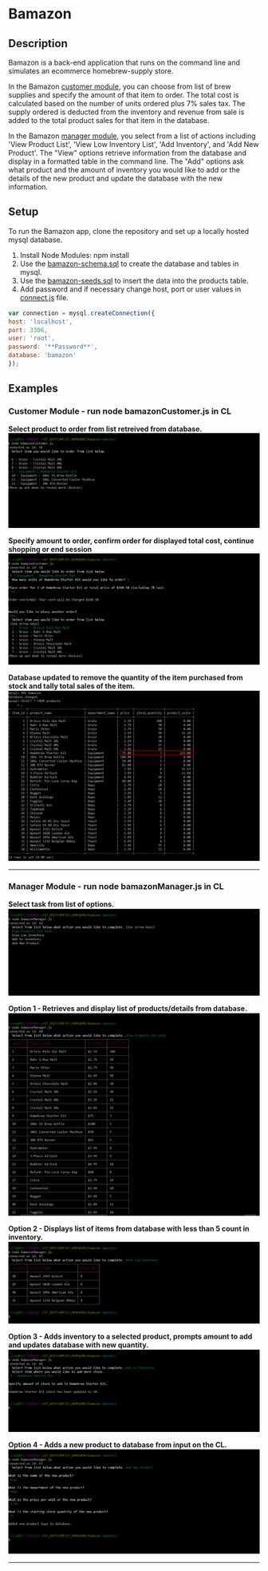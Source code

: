 # Bamazon

## Description

Bamazon is a back-end application that runs on the command line and simulates an ecommerce homebrew-supply store.

In the Bamazon [customer module](/bamazonCustomer.js/), you can choose from list of brew supplies and specify the amount of that item to order. The total cost is calculated based on the number of units ordered plus 7% sales tax. The supply ordered is deducted from the inventory and revenue from sale is added to the total product sales for that item in the database.

In the Bamazon [manager module](/bamazonManager.js/), you select from a list of actions including 'View Product List', 'View Low Inventory List', 'Add Inventory', and 'Add New Product'. The "View" options retrieve information from the database and display in a formatted table in the command line. The "Add" options ask what product and the amount of inventory you would like to add or the details of the new product and update the database with the new information.

## Setup

To run the Bamazon app, clone the repository and set up a locally hosted mysql database.
 1. Install Node Modules: npm install
 1. Use the [bamazon-schema.sql](/bamazon-schema.sql/) to create the database and tables in mysql.
 2. Use the [bamazon-seeds.sql](/bamazon-seeds.sql/) to insert the data into the products table.
 3. Add password and if necessary change host, port or user values in [connect.js](/connect.js) file.
 
```javascript
var connection = mysql.createConnection({
host: 'localhost',
port: 3306,
user: 'root',
password: '**Password**',
database: 'bamazon'
});
```
## Examples

### Customer Module - run node bamazonCustomer.js in CL

**Select product to order from list retreived from database.**
![Product List Screen Grab](/images/bmzCust1.png/)

**Specify amount to order, confirm order for displayed total cost, continue shopping or end session**
![Order Confirm Screen Grab](/images/bmzCust2.png/)

**Database updated to remove the quantity of the item purchased from stock and tally total sales of the item.**
![Updated Database info Screen Grab](/images/bmzCust3.png/)
***

### Manager Module - run node bamazonManager.js in CL

**Select task from list of options.**
![Product List Screen Grab](/images/bmzMgr1.png/)

**Option 1 - Retrieves and display list of products/details from database.**
![Order Confirm Screen Grab](/images/bmzMgr2.png/)

**Option 2 - Displays list of items from database with less than 5 count in inventory.**
![Updated Database info Screen Grab](/images/bmzMgr3.png/)

**Option 3 - Adds inventory to a selected product, prompts amount to add and updates database with new quantity.**
![Updated Database info Screen Grab](/images/bmzMgr4.png/)

**Option 4 - Adds a new product to database from input on the CL.**
![Updated Database info Screen Grab](/images/bmzMgr5.png/)
***
